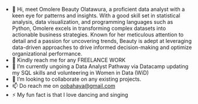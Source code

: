 - 👋 Hi, meet Omolere Beauty Olatawura, a proficient data analyst with a keen eye for patterns and insights. With a good skill set in statistical analysis, data visualization, and programming languages such as Python, Omolere excels in transforming complex datasets into actionable business strategies. Known for her meticulous attention to detail and a passion for uncovering trends, Beauty is adept at leveraging data-driven approaches to drive informed decision-making and optimize organizational performance.
- 👀 Kindly reach me for any FREELANCE WORK
- 🌱 I’m currently ungoing a Data Analyst Pathway via Datacamp updating my SQL skills and volunteering in Women in Data (WiD)
- 💞️ I’m looking to collaborate on any existing projects.
- 📫 Do reach me on oobahaya@gmail.com
- ⚡ My fun fact is that I love dancing and singing

<!---
OmolereBeauty/OmolereBeauty is a ✨ special ✨ repository because its `README.md` (this file) appears on your GitHub profile.
You can click the Preview link to take a look at your changes.
--->
